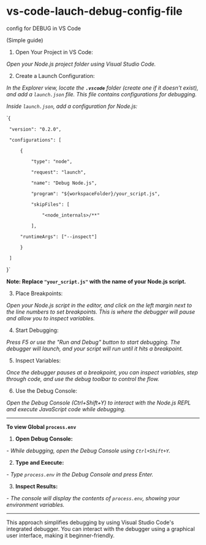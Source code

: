 # vs-code-lauch-debug-config-file
config for DEBUG in VS Code  

(Simple guide)  

1. Open Your Project in VS Code:  

*Open your Node.js project folder using Visual Studio Code.*  

2. Create a Launch Configuration:  

*In the Explorer view, locate the **`.vscode`** folder (create one if it doesn't exist), and add a `launch.json` file. This file contains configurations for debugging.*  

*Inside `launch.json`, add a configuration for Node.js:*  

`{  

     "version": "0.2.0", 
     
     "configurations": [  
     
         {  
         
             "type": "node",  
             
             "request": "launch",  
             
             "name": "Debug Node.js",  
             
             "program": "${workspaceFolder}/your_script.js",  
             
             "skipFiles": [  
             
                 "<node_internals>/**"  
                 
             ],  
             
         "runtimeArgs": ["--inspect"]  
         
         }  
         
     ]  
     
}`  

**Note: Replace `"your_script.js"` with the name of your Node.js script.**  

3. Place Breakpoints:  

*Open your Node.js script in the editor, and click on the left margin next to the line numbers to set breakpoints. This is where the debugger will pause and allow you to inspect variables.*  

4. Start Debugging:  

*Press F5 or use the "Run and Debug" button to start debugging. The debugger will launch, and your script will run until it hits a breakpoint.*  

5. Inspect Variables:  

*Once the debugger pauses at a breakpoint, you can inspect variables, step through code, and use the debug toolbar to control the flow.*  

6. Use the Debug Console:  

*Open the Debug Console (Ctrl+Shift+Y) to interact with the Node.js REPL and execute JavaScript code while debugging.*  

- --------------------------------------------------------  

**To view Global `process.env`**  

1. **Open Debug Console:**  

*- While debugging, open the Debug Console using ``Ctrl+Shift+Y``.*  

2. **Type and Execute:**  

*- Type ``process.env`` in the Debug Console and press Enter.*  

3. **Inspect Results:**  

*- The console will display the contents of ``process.env``, showing your environment variables.*  

- --------------------------------------------------------  

This approach simplifies debugging by using Visual Studio Code's integrated debugger. You can interact with the debugger using a graphical user interface, making it beginner-friendly.
